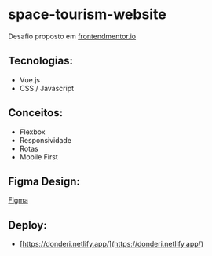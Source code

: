 # space-tourism-website

Desafio proposto em [frontendmentor.io](https://www.frontendmentor.io/)

## Tecnologias:

* Vue.js
* CSS / Javascript

## Conceitos:

* Flexbox
* Responsividade 
* Rotas
* Mobile First

## Figma Design: 

[Figma](https://www.figma.com/file/W0TKVMxKMJMn4HT8cJDeGj/space-tourism-website?node-id=0%3A1)

## Deploy:

* [https://donderi.netlify.app/](https://donderi.netlify.app/)
